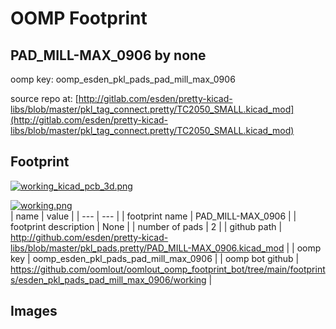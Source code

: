 # OOMP Footprint  
## PAD_MILL-MAX_0906  by none  
  
oomp key: oomp_esden_pkl_pads_pad_mill_max_0906  
  
source repo at: [http://gitlab.com/esden/pretty-kicad-libs/blob/master/pkl_tag_connect.pretty/TC2050_SMALL.kicad_mod](http://gitlab.com/esden/pretty-kicad-libs/blob/master/pkl_tag_connect.pretty/TC2050_SMALL.kicad_mod)  
## Footprint  
  
[![working_kicad_pcb_3d.png](working_kicad_pcb_3d_600.png)](working_kicad_pcb_3d.png)  
  
[![working.png](working_600.png)](working.png)  
| name | value | 
| --- | --- | 
| footprint name | PAD_MILL-MAX_0906 | 
| footprint description | None | 
| number of pads | 2 | 
| github path | http://github.com/esden/pretty-kicad-libs/blob/master/pkl_pads.pretty/PAD_MILL-MAX_0906.kicad_mod | 
| oomp key | oomp_esden_pkl_pads_pad_mill_max_0906 | 
| oomp bot github | https://github.com/oomlout/oomlout_oomp_footprint_bot/tree/main/footprints/esden_pkl_pads_pad_mill_max_0906/working | 
## Images  
